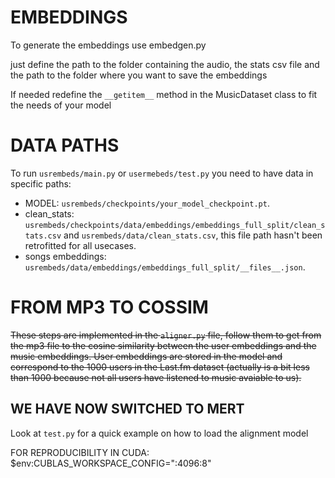 # EMBEDDINGS

To generate the embeddings use embedgen.py

just define the path to the folder containing the audio, the stats csv file and the path to the folder where you want to save the embeddings

If needed redefine the `__getitem__` method in the MusicDataset class to fit the needs of your model

# DATA PATHS
To run `usrembeds/main.py` or `usermebeds/test.py` you need to have data in specific paths:
- MODEL: `usrembeds/checkpoints/your_model_checkpoint.pt`.
- clean_stats: `usrembeds/checkpoints/data/embeddings/embeddings_full_split/clean_stats.csv` and `usrembeds/data/clean_stats.csv`, this file path hasn't been retrofitted for all usecases.
- songs embeddings: `usrembeds/data/embeddings/embeddings_full_split/__files__.json`.

# FROM MP3 TO COSSIM

~~These steps are implemented in the `aligner.py` file, follow them to get from the mp3 file to the cosine similarity between the user embeddings and the music embeddings. User embeddings are stored in the model and correspond to the 1000 users in the Last.fm dataset (actually is a bit less than 1000 because not all users have listened to music avaiable to us).~~

## WE HAVE NOW SWITCHED TO MERT

Look at `test.py` for a quick example on how to load the alignment model

<!---
Load model and config from checkpoint

```python
LOAD = "usrembeds/checkpoints/run_20241107_201542_best.pt"
model_state, config, _ = Aligner.load_model(LOAD)
```

Load the Aligner model with the settings stored in the config

```python
EMB_SIZE = config["emb_size"]
MUSIC_EMB_SIZE = config["prj_size"]
TEMP = config["temp"]
LT = config["learnable_temp"]
PRJ = config["prj"]
NUSERS = config["nusers"]

# load aligner model
align_model = Aligner(
    n_users=NUSERS,
    emb_size=EMB_SIZE,
    prj_size=MUSIC_EMB_SIZE,
    prj_type=PRJ,
    lt=LT,
    temp=TEMP,
).to(DEVICE)

align_model.load_state_dict(model_state)
align_model.eval()
```

Load the music encoder, in this case we are using OpenL3, we might swtich to MERT later on

```python
# audio extraction setting
HOP_SIZE = 0.1  # hop size defined in the paper
TARGET_SR = torchopenl3.core.TARGET_SR
AUDIO_LEN = 3

# load embedder model
embed_model = torchopenl3.core.load_audio_embedding_model(
    input_repr="mel256",
    content_type="music",
    embedding_size=MUSIC_EMB_SIZE,
)
```

Load the mp3 file from disk

```python
track_path = "/your/music/folder/trap.mp3"
audio = load_wav(track_path, TARGET_SR, AUDIO_LEN)
```

Extract the embeddings from the audio and average over all frames

```python

# extract audio embeddings from wav
emb, ts = torchopenl3.get_audio_embedding(
    audio,
    TARGET_SR,
    model=embed_model,
    hop_size=HOP_SIZE,
    embedding_size=MUSIC_EMB_SIZE,
)

mean_emb = emb.mean(axis=1)
```

Reshape the user indexes tensor and the music embeddings tensor to the right shapes

```python
# [1]
# [1, 1, EMB]
usr_idx = torch.tensor([34], dtype=torch.int32).to(DEVICE)
batched_emb = mean_emb.unsqueeze(0)
```

Run the model with the user indexes and the music embeddings, you will
get the user embeddings and the projected music embeddings

```python
# [B, EMB]
# [B, N, EMB]
urs_x, embs, _ = align_model(usr_idx, batched_emb)
```

`N` is the number of songs for every batch, in this case we are only running one batch with one song
--->

FOR REPRODUCIBILITY IN CUDA: 
$env:CUBLAS_WORKSPACE_CONFIG=":4096:8"